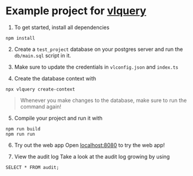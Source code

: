 # Example project for [vlquery](https://npmjs.com/vlquery)

1. To get started, install all dependencies
```
npm install
```

2. Create a `test_project` database on your postgres server and run the `db/main.sql` script in it.
3. Make sure to update the credentials in `vlconfig.json` and `index.ts`

4. Create the database context with
```
npx vlquery create-context
```

> Whenever you make changes to the database, make sure to run the command again!

5. Compile your project and run it with
```
npm run build
npm run run
```

6. Try out the web app
Open [localhost:8080](http://localhost:8080/) to try the web app!

7. View the audit log
Take a look at the audit log growing by using 
```
SELECT * FROM audit;
```